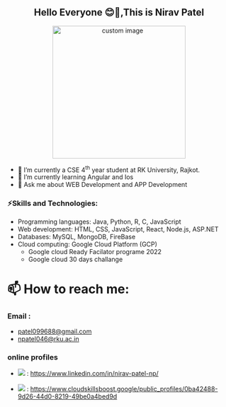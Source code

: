 # <h2 align="center"> Hello Everyone 😊👋,This is Nirav Patel </h2>
<p align="center">
  <img src="https://user-images.githubusercontent.com/90965107/216408397-75ddead8-76a3-4c96-8d42-ec15befe01c8.gif" height="300px" width="300px" alt="custom image"/>
</p>

<!--
**NIRAV-PATEL-15/NIRAV-PATEL-15** is a ✨ _special_ ✨ repository because its `README.md` (this file) appears on your GitHub profile.
-->
<!--
Here are some ideas to get you started:
-->
- 🔭 I’m currently a CSE 4<sup>th</sup> year student at RK University, Rajkot. 
- 🌱 I’m currently learning Angular and Ios
- 💬 Ask me about WEB Development and APP Development
### ⚡Skills and Technologies:
+ Programming languages: Java, Python, R, C, JavaScript
+ Web development: HTML, CSS, JavaScript, React, Node.js, ASP.NET
+ Databases: MySQL, MongoDB, FireBase
+ Cloud computing:  Google Cloud Platform (GCP) 
  - Google cloud Ready Facilator programe 2022
  - Google cloud 30 days challange
  
# 📫 How to reach me: 
### Email : 
- patel099688@gmail.com
- npatel046@rku.ac.in
### online profiles
- <img src="https://img.shields.io/badge/LinkedIn-0077B5?style=for-the-badge&logo=linkedin&logoColor=white" /> : https://www.linkedin.com/in/nirav-patel-np/
<!-- - <img src="https://img.shields.io/badge/Instagram-E4405F?style=for-the-badge&logo=instagram&logoColor=white" /> :  -->
- <img style="margin-top:2px;" src="https://img.shields.io/badge/Google_Cloud-4285F4?style=for-the-badge&logo=google-cloud&logoColor=white" />   :  https://www.cloudskillsboost.google/public_profiles/0ba42488-9d26-44d0-8219-49be0a4bed9d


